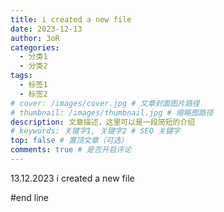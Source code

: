 ```yaml
---
title: i created a new file 
date: 2023-12-13
author: 3oR
categories:
  - 分类1
  - 分类2
tags:
  - 标签1
  - 标签2
# cover: /images/cover.jpg # 文章封面图片路径
# thumbnail: /images/thumbnail.jpg # 缩略图路径
description: 文章描述，这里可以是一段简短的介绍
# keywords: 关键字1, 关键字2 # SEO 关键字
top: false # 置顶文章（可选）
comments: true # 是否开启评论
---
```


13.12.2023 i created a new file 

#end line